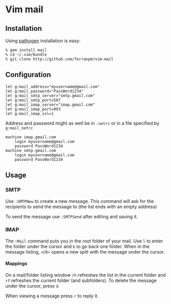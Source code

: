 # Vim mail

## Installation
Using [pathogen](https://github.com/tpope/vim-pathogen)
installation is easy:

    % gem install mail
    % cd ~/.vim/bundle
    % git clone http://github.com/ferranpm/vim-mail

## Configuration
    let g:mail_address="myusername@gmail.com"
    let g:mail_password="PassWord1234"
    let g:mail_smtp_server="smtp.gmail.com"
    let g:mail_smtp_port=587
    let g:mail_imap_server="imap.gmail.com"
    let g:mail_imap_port=993
    let g:mail_imap_ssl=1

Address and password might as well be in `.netrc` or in a file specified by
`g:mail_netrc`

    machine imap.gmail.com
        login myusername@gmail.com
        password PassWord1234
    machine smtp.gmail.com
        login myusername@gmail.com
        password PassWord1234

## Usage

### SMTP
Use `:SMTPNew` to create a new message. This command will ask for the recipients
to send the message to (the list ends with an empty address)

To send the message use `:SMTPSend` after editing and saving it.

### IMAP
The `:Mail` command puts you in the root folder of your mail. Use `l` to enter
the folder under the cursor and `b` to go back one folder. When in the message
listing, `<CR>` opens a new split with the message under the cursor.

#### Mappings
On a mail/folder listing window `rh` refreshes the list in the current folder
and `rf` refreshes the current folder (and subfolders). To delete the message
under the cursor, press `d`.

When viewing a message press `r` to reply it.
